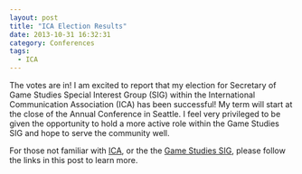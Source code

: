 ```yaml
---
layout: post
title: "ICA Election Results"
date: 2013-10-31 16:32:31
category: Conferences
tags:
  - ICA
---
```


The votes are in! I am excited to report that my election for Secretary of Game Studies Special Interest Group (SIG) within the International Communication Association (ICA) has been successful! My term will start at the close of the Annual Conference in Seattle. I feel very privileged to be given the opportunity to hold a more active role within the Game Studies SIG and hope to serve the community well.

For those not familiar with [ICA](http://www.icahdq.org/), or the the [Game Studies SIG](game.icahdq.org), please follow the links in this post to learn more.
